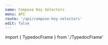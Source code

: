 ```yaml
---
name: Compose Key Selectors
menu: API
route: '/api/compose-key-selectors'
edit: false
---
```


import { TypedocFrame } from './TypedocFrame'

<TypedocFrame
  title="Compose Key Selectors"
  route="modules/_composekeyselectors_"
/>
